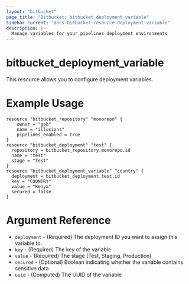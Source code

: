 ```yaml
---
layout: "bitbucket"
page_title: "Bitbucket: bitbucket_deployment_variable"
sidebar_current: "docs-bitbucket-resource-deployment-variable"
description: |-
  Manage variables for your pipelines deployment environments
---
```



# bitbucket\_deployment\_variable

This resource allows you to configure deployment variables.

# Example Usage

```hcl
resource "bitbucket_repository" "monorepo" {
    owner = "gob"
    name = "illusions"
    pipelines_enabled = true
}
resource "bitbucket_deployment" "test" {
  repository = bitbucket_repository.monorepo.id
  name = "test"
  stage = "Test"
}
resource "bitbucket_deployment_variable" "country" {
  deployment = bitbucket_deployment.test.id
  key = "COUNTRY"
  value = "Kenya"
  secured = false
}
```

# Argument Reference

* `deployment` - (Required) The deployment ID you want to assign this variable to.
* `key` - (Required) The key of the variable
* `value` - (Required) The stage (Test, Staging, Production)
* `secured` - (Optional) Boolean indicating whether the variable contains sensitive data
* `uuid` - (Computed) The UUID of the variable
